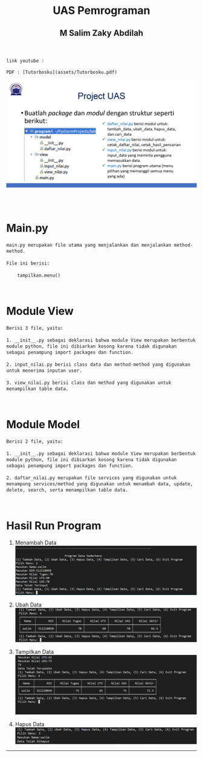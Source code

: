 # <p align="center"> UAS Pemrograman
   ## <p align="center"> M Salim Zaky Abdilah


<br>

```
link youtube : 

```


```
PDF : [Tutorbosku](assets/Tutorbosku.pdf)

```

![soal](./assets/15%20Project%20UAS_pages-to-jpg-0002.jpg)

<br>


<br>

# Main.py 

```
main.py merupakan file utama yang menjalankan dan menjalankan method-method.

File ini berisi:

    tampilkan.menu()
```

<br>

# Module View 

```
Berisi 3 file, yaitu:

1. __init__.py sebagai deklarasi bahwa module View merupakan berbentuk module python, file ini dibiarkan kosong karena tidak digunakan sebagai penampung import packages dan function.

2. input_nilai.py berisi class data dan method-method yang digunakan untuk menerima inputan user.

3. view_nilai.py berisi class dan method yang digunakan untuk menampilkan table data.
```

<br>

# Module Model 

```
Berisi 2 file, yaitu:

1. __init__.py sebagai deklarasi bahwa module View merupakan berbentuk module python, file ini dibiarkan kosong karena tidak digunakan sebagai penampung import packages dan function.

2. daftar_nilai.py merupakan file services yang digunakan untuk menampung services/method yang digunakan untuk menambah data, update, delete, search, serta menampilkan table data.
```

<br>

# Hasil Run Program 

1. Menambah Data
   ![soal](./assets/Screenshot%20(36).png)

2. Ubah Data
   ![soal](./assets/Screenshot%20(37).png)

3. Tampilkan Data
   ![soal](./assets/Screenshot%20(38).png)

4. Hapus Data
   ![soal](./assets/Screenshot%20(39).png)

---

